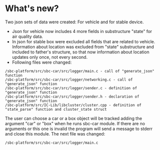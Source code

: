 # What's new?

Two json sets of data were created: For vehicle and for stable device. 
 - Json for vehicle now includes 4 more fields in substructure "state" for air quality data.
 - In json for stable box were excluded all fields that are related to vehicle. Information about location was excluded from "state" substructure and included to father's structure, so that now information about location updates only once, not every second. 
 - Following files were changed:
```
/sbc-platform/src/sbc-car/src/logger/main.c - call of "generate_json" function
/sbc-platform/src/sbc-car/src/logger/networking.c - call of "generate_json" function
/sbc-platform/src/sbc-car/src/logger/sender.c - definition of "generate_json" function
/sbc-platform/src/sbc-car/src/logger/sender.h - declaration of "generate_json" function
/sbc-platform/src/IC-Lib/libcluster/cluster.cpp - definition of "state_parse" function and cluster_state struct
```

The user can choose a car or a box object will be tracked adding the argument "car" or "box" when he runs sbc-car module. If there are no arguments or this one is invalid the program will send a message to stderr and close this module.
The next file was changed:
```
/sbc-platform/src/sbc-car/src/logger/main.c
```



